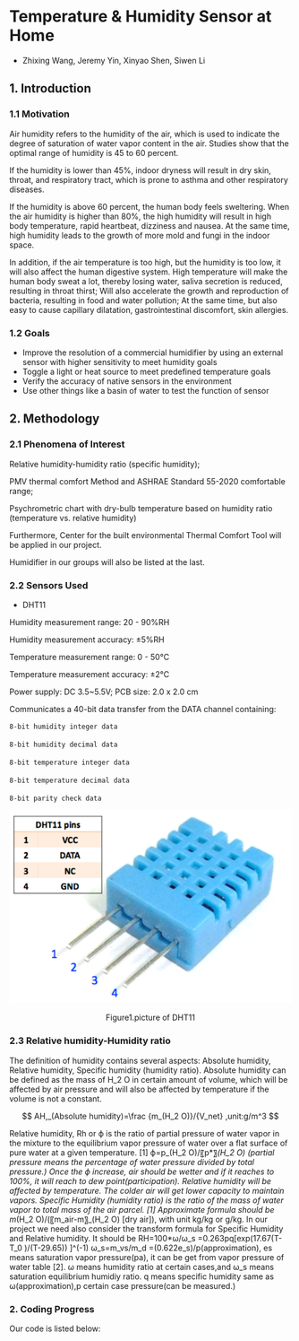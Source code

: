 # Temperature & Humidity Sensor at Home
  * Zhixing Wang, Jeremy Yin, Xinyao Shen, Siwen Li

## 1. Introduction


### 1.1 Motivation

Air humidity refers to the humidity of the air, which is used to indicate the degree of saturation of water vapor content in the air. Studies show that the optimal range of humidity is 45 to 60 percent.

If the humidity is lower than 45%, indoor dryness will result in dry skin, throat, and respiratory tract, which is prone to asthma and other respiratory diseases.

If the humidity is above 60 percent, the human body feels sweltering. When the air humidity is higher than 80%, the high humidity will result in high body temperature, rapid heartbeat, dizziness and nausea. At the same time, high humidity leads to the growth of more mold and fungi in the indoor space.

In addition, if the air temperature is too high, but the humidity is too low, it will also affect the human digestive system. High temperature will make the human body sweat a lot, thereby losing water, saliva secretion is reduced, resulting in throat thirst; Will also accelerate the growth and reproduction of bacteria, resulting in food and water pollution; At the same time, but also easy to cause capillary dilatation, gastrointestinal discomfort, skin allergies.

### 1.2 Goals

* Improve the resolution of a commercial humidifier by using an external sensor with higher sensitivity to meet humidity goals
* Toggle a light or heat source to meet predefined temperature goals
* Verify the accuracy of native sensors in the environment
* Use other things like a basin of water to test the function of sensor


## 2. Methodology

### 2.1 Phenomena of Interest

Relative humidity-humidity ratio (specific humidity);

PMV thermal comfort Method and ASHRAE Standard 55-2020 comfortable range;

Psychrometric chart with dry-bulb temperature based on humidity ratio (temperature vs. relative humidity)

Furthermore, Center for the built environmental Thermal Comfort Tool will be applied in our project.

Humidifier in our groups will also be listed at the last.


### 2.2 Sensors Used
* DHT11

Humidity measurement range: 20 - 90%RH

Humidity measurement accuracy: ±5%RH

Temperature measurement range: 0 - 50℃

Temperature measurement accuracy: ±2℃

Power supply: DC 3.5~5.5V; PCB size: 2.0 x 2.0 cm

Communicates a 40-bit data transfer from the DATA channel containing:

    8-bit humidity integer data

    8-bit humidity decimal data

    8-bit temperature integer data

    8-bit temperature decimal data

    8-bit parity check data

![](sensor%20DHT11.png)

 <center>Figure1.picture of DHT11</center>

### 2.3 Relative humidity-Humidity ratio

The definition of humidity contains several aspects: Absolute humidity, Relative humidity, Specific humidity (humidity ratio). Absolute humidity can be defined as the mass of H_2 O in certain amount of volume, which will be affected by air pressure and will also be affected by temperature if the volume is not a constant.

$$ AH,_(Absolute humidity)=\frac {m_(H_2 O)}/{V_net} ,unit:g/m^3 $$ 

Relative humidity, Rh or ϕ is the ratio of partial pressure of water vapor in the mixture to the equilibrium vapor pressure of water over a flat surface of pure water at a given temperature. [1] ϕ=p_(H_2 O)/〖p*〗_(H_2 O) (partial pressure means the percentage of water pressure divided by total pressure.) Once the ϕ increase, air should be wetter and if it reaches to 100%, it will reach to dew point(participation). Relative humidity will be affected by temperature. The colder air will get lower capacity to maintain vapors. 
Specific Humidity (humidity ratio) is the ratio of the mass of water vapor to total mass of the air parcel. [1] Approximate formula should be m_(H_2 O)/(〖m_air-m〗_(H_2 O) [dry air]), with unit kg/kg or g/kg. In our project we need also consider the transform formula for Specific Humidity and Relative humidity. It should be 
	RH=100*ω/ω_s =0.263pq[exp⁡(17.67(T-T_0 )/(T-29.65)) ]^(-1)
	ω_s=m_vs/m_d =(0.622e_s)/p(approximation), es means saturation vapor pressure(pa), it can be get from vapor pressure of water table [2].
ω means humidity ratio at certain cases,and ω_s  means saturation equilibrium humidiy ratio.
q means specific humidity same as ω(approximation),p certain case pressure(can be measured.)



### 2. Coding Progress

Our code is listed below:


